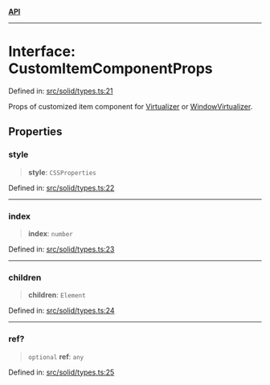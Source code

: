[**API**](../../API.md)

***

# Interface: CustomItemComponentProps

Defined in: [src/solid/types.ts:21](https://github.com/inokawa/virtua/blob/55ee1f74fd220eab46df8d649d0d7b2c4046c731/src/solid/types.ts#L21)

Props of customized item component for [Virtualizer](../functions/Virtualizer.md) or [WindowVirtualizer](../functions/WindowVirtualizer.md).

## Properties

### style

> **style**: `CSSProperties`

Defined in: [src/solid/types.ts:22](https://github.com/inokawa/virtua/blob/55ee1f74fd220eab46df8d649d0d7b2c4046c731/src/solid/types.ts#L22)

***

### index

> **index**: `number`

Defined in: [src/solid/types.ts:23](https://github.com/inokawa/virtua/blob/55ee1f74fd220eab46df8d649d0d7b2c4046c731/src/solid/types.ts#L23)

***

### children

> **children**: `Element`

Defined in: [src/solid/types.ts:24](https://github.com/inokawa/virtua/blob/55ee1f74fd220eab46df8d649d0d7b2c4046c731/src/solid/types.ts#L24)

***

### ref?

> `optional` **ref**: `any`

Defined in: [src/solid/types.ts:25](https://github.com/inokawa/virtua/blob/55ee1f74fd220eab46df8d649d0d7b2c4046c731/src/solid/types.ts#L25)
